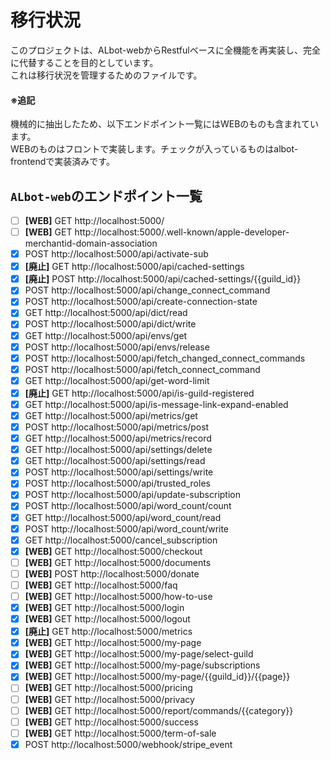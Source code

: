 # 移行状況

このプロジェクトは、ALbot-webからRestfulベースに全機能を再実装し、完全に代替することを目的としています。  
これは移行状況を管理するためのファイルです。

#### ※追記

機械的に抽出したため、以下エンドポイント一覧にはWEBのものも含まれています。  
WEBのものはフロントで実装します。チェックが入っているものはalbot-frontendで実装済みです。

## `ALbot-web`のエンドポイント一覧

- [ ] **[WEB]** GET http://localhost:5000/
- [ ] **[WEB]** GET http://localhost:5000/.well-known/apple-developer-merchantid-domain-association
- [x] POST http://localhost:5000/api/activate-sub
- [x] **[廃止]** GET http://localhost:5000/api/cached-settings
- [x] **[廃止]** POST http://localhost:5000/api/cached-settings/{{guild_id}}
- [x] POST http://localhost:5000/api/change_connect_command
- [x] POST http://localhost:5000/api/create-connection-state
- [x] GET http://localhost:5000/api/dict/read
- [x] POST http://localhost:5000/api/dict/write
- [x] GET http://localhost:5000/api/envs/get
- [x] POST http://localhost:5000/api/envs/release
- [x] POST http://localhost:5000/api/fetch_changed_connect_commands
- [x] POST http://localhost:5000/api/fetch_connect_command
- [x] GET http://localhost:5000/api/get-word-limit
- [x] **[廃止]** GET http://localhost:5000/api/is-guild-registered
- [x] GET http://localhost:5000/api/is-message-link-expand-enabled
- [x] GET http://localhost:5000/api/metrics/get
- [x] POST http://localhost:5000/api/metrics/post
- [x] GET http://localhost:5000/api/metrics/record
- [x] GET http://localhost:5000/api/settings/delete
- [x] GET http://localhost:5000/api/settings/read
- [x] POST http://localhost:5000/api/settings/write
- [x] POST http://localhost:5000/api/trusted_roles
- [x] POST http://localhost:5000/api/update-subscription
- [x] POST http://localhost:5000/api/word_count/count
- [x] GET http://localhost:5000/api/word_count/read
- [x] POST http://localhost:5000/api/word_count/write
- [x] GET http://localhost:5000/cancel_subscription
- [x] **[WEB]** GET http://localhost:5000/checkout
- [ ] **[WEB]** GET http://localhost:5000/documents
- [ ] **[WEB]** POST http://localhost:5000/donate
- [ ] **[WEB]** GET http://localhost:5000/faq
- [ ] **[WEB]** GET http://localhost:5000/how-to-use
- [x] **[WEB]** GET http://localhost:5000/login
- [x] **[WEB]** GET http://localhost:5000/logout
- [x] **[廃止]** GET http://localhost:5000/metrics
- [x] **[WEB]** GET http://localhost:5000/my-page
- [x] **[WEB]** GET http://localhost:5000/my-page/select-guild
- [x] **[WEB]** GET http://localhost:5000/my-page/subscriptions
- [x] **[WEB]** GET http://localhost:5000/my-page/{{guild_id}}/{{page}}
- [ ] **[WEB]** GET http://localhost:5000/pricing
- [ ] **[WEB]** GET http://localhost:5000/privacy
- [ ] **[WEB]** GET http://localhost:5000/report/commands/{{category}}
- [ ] **[WEB]** GET http://localhost:5000/success
- [ ] **[WEB]** GET http://localhost:5000/term-of-sale
- [x] POST http://localhost:5000/webhook/stripe_event
